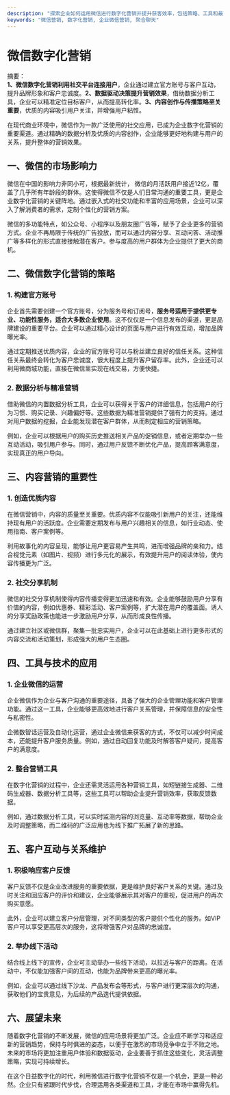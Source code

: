 ```yaml
---
description: "探索企业如何运用微信进行数字化营销并提升获客效率，包括策略、工具和最佳实践。"
keywords: "微信营销, 数字化营销, 企业微信营销, 聚合聊天"
---
```

# 微信数字化营销

摘要：  
**1、微信数字化营销利用社交平台连接用户**，企业通过建立官方账号与客户互动，提升品牌形象和客户忠诚度。**2、数据驱动决策提升营销效果**，借助数据分析工具，企业可以精准定位目标客户，从而提高转化率。**3、内容创作与传播策略至关重要**，优质的内容吸引用户关注，并增强用户粘性。

在现代商业环境中，微信作为一款广泛使用的社交应用，已成为企业数字化营销的重要渠道。通过精确的数据分析及优质的内容创作，企业能够更好地构建与用户的关系，提升整体的营销效果。

## 一、微信的市场影响力

微信在中国的影响力非同小可，根据最新统计， 微信的月活跃用户接近12亿，覆盖了几乎所有年龄段的群体。这使得微信不仅是人们日常沟通的重要工具，更是企业数字化营销的关键阵地。通过嵌入式的社交功能和丰富的应用场景，企业可以深入了解消费者的需求，定制个性化的营销方案。

微信的多功能特点，如公众号、小程序以及朋友圈广告等，赋予了企业更多的营销方式。企业不再局限于传统的广告投放，而可以通过内容分享、互动问答、活动推广等多样化的形式直接接触潜在客户。参与度高的用户群体为企业提供了更大的商机。

## 二、微信数字化营销的策略

### 1. 构建官方账号

企业首先需要创建一个官方账号，分为服务号和订阅号，**服务号适用于提供更专业、功能性服务，适合大多数企业使用**。这不仅仅是一个信息发布的渠道，更是品牌建设的重要平台。企业可以通过精心设计的页面与用户进行有效互动，增加品牌曝光率。

通过定期推送优质内容，企业的官方账号可以与粉丝建立良好的信任关系。这种信任关系最终会转化为客户忠诚度，很大程度上提升客户留存率。此外，企业还可以利用微商城功能，直接在微信里实现在线交易，方便快捷。

### 2. 数据分析与精准营销

借助微信的内置数据分析工具，企业可以获得关于客户的详细信息，包括用户的行为习惯、购买记录、兴趣偏好等。这些数据为精准营销提供了强有力的支持。通过对用户数据的挖掘，企业能发现潜在客户群体，从而制定相应的营销策略。

例如，企业可以根据用户的购买历史推送相关产品的促销信息，或者定期举办一些互动活动，吸引用户参与。同时，通过用户反馈不断优化产品，提高顾客满意度，实现真正的用户导向。

## 三、内容营销的重要性

### 1. 创造优质内容

在微信营销中，内容的质量至关重要。优质内容不仅能吸引新用户的关注，还能维持现有用户的活跃度。企业需要定期发布与用户兴趣相关的信息，如行业动态、使用指南、客户案例等。

利用故事化的内容呈现，能够让用户更容易产生共鸣，进而增强品牌的亲和力。结合视觉元素（如图片、视频）进行多元化的展示，有效提升用户的阅读体验，使内容传播更为广泛。

### 2. 社交分享机制

微信的社交分享机制使得内容传播变得更加迅速和有效。企业能够鼓励用户分享有价值的内容，例如优惠券、精彩活动、客户案例等，扩大潜在用户的覆盖面。诱人的分享奖励政策也能进一步激励用户分享，从而形成良性传播。

通过建立社区或微信群，聚集一批忠实用户，企业可以在此基础上进行更多形式的内容交流和活动策划，形成强大的用户生态圈。

## 四、工具与技术的应用

### 1. 企业微信的运营

企业微信作为企业与客户沟通的重要途径，具备了强大的企业管理功能和客户管理功能。通过这一工具，企业能够更高效地进行客户关系管理，并保障信息的安全性与私密性。

企微数智话运营及自动化运营，通过企业微信来获客的方式，不仅可以减少时间成本，还能提升客户服务质量。例如，通过自动回复功能及时解答客户疑问，提高客户的满意度。

### 2. 整合营销工具

在数字化营销的过程中，企业还需灵活运用各种营销工具，如短链接生成器、二维码生成器、数据分析工具等，这些工具可以帮助企业提升营销效率，获取反馈数据。

例如，通过数据分析工具，可以实时监测内容的浏览量、互动率等数据，帮助企业及时调整策略，而二维码的广泛应用也为线下推广拓展了新的思路。

## 五、客户互动与关系维护

### 1. 积极响应客户反馈

客户反馈不仅是企业改进服务的重要依据，更是维护良好客户关系的关键。通过及时关注和回应客户的评价和建议，企业能够展示其对客户的重视，促进用户的再次购买意愿。

此外，企业可以建立客户分层管理，对不同类型的客户提供个性化的服务。如VIP客户可以享受更高层次的服务，这将增强客户对品牌的忠诚度。

### 2. 举办线下活动

结合线上线下的宣传，企业可主动举办一些线下活动，以拉近与客户的距离。在活动中，不仅能加强客户间的互动，也能为品牌带来更高的曝光率。

例如，企业可以通过线下沙龙、产品发布会等形式，与客户进行更深层次的沟通，获取他们的宝贵意见，为后续的产品迭代提供依据。

## 六、展望未来

随着数字化营销的不断发展，微信的应用场景将更加广泛。企业应不断学习和适应新的营销趋势，保持与时俱进的姿态，以便于在激烈的市场竞争中立于不败之地。未来的市场将更加注重用户体验和数据驱动，企业要善于抓住这些变化，灵活调整策略，实现可持续增长。

在这个日益数字化的时代，利用微信进行数字化营销不仅是一个机会，更是一种必然。企业只有紧跟时代步伐，合理运用各类渠道和工具，才能在市场中赢得先机。
